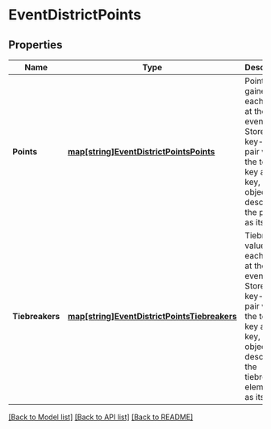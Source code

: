 # EventDistrictPoints

## Properties
Name | Type | Description | Notes
------------ | ------------- | ------------- | -------------
**Points** | [**map[string]EventDistrictPointsPoints**](Event_District_Points_points.md) | Points gained for each team at the event. Stored as a key-value pair with the team key as the key, and an object describing the points as its value. | [default to null]
**Tiebreakers** | [**map[string]EventDistrictPointsTiebreakers**](Event_District_Points_tiebreakers.md) | Tiebreaker values for each team at the event. Stored as a key-value pair with the team key as the key, and an object describing the tiebreaker elements as its value. | [optional] [default to null]

[[Back to Model list]](../README.md#documentation-for-models) [[Back to API list]](../README.md#documentation-for-api-endpoints) [[Back to README]](../README.md)


